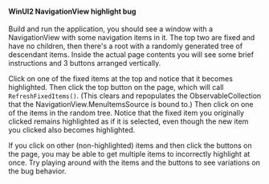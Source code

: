 #### WinUI2 NavigationView highlight bug

Build and run the application, you should see a window with a NavigationView with some navigation items in it. The top two are fixed and have no children, then there's a root with a randomly generated tree of descendant items. Inside the actual page contents you will see some brief instructions and 3 buttons arranged vertically.

Click on one of the fixed items at the top and notice that it becomes highlighted. Then click the top button on the page, which will call `RefreshFixedItems()`. (This clears and repopulates the ObservableCollection that the NavigationView.MenuItemsSource is bound to.) Then click on one of the items in the random tree. Notice that the fixed item you originally clicked remains highlighted as if it is selected, even though the new item you clicked also becomes highlighted.

If you click on other (non-highlighted) items and then click the buttons on the page, you may be able to get multiple items to incorrectly highlight at once. Try playing around with the items and the buttons to see variations on the bug behavior.